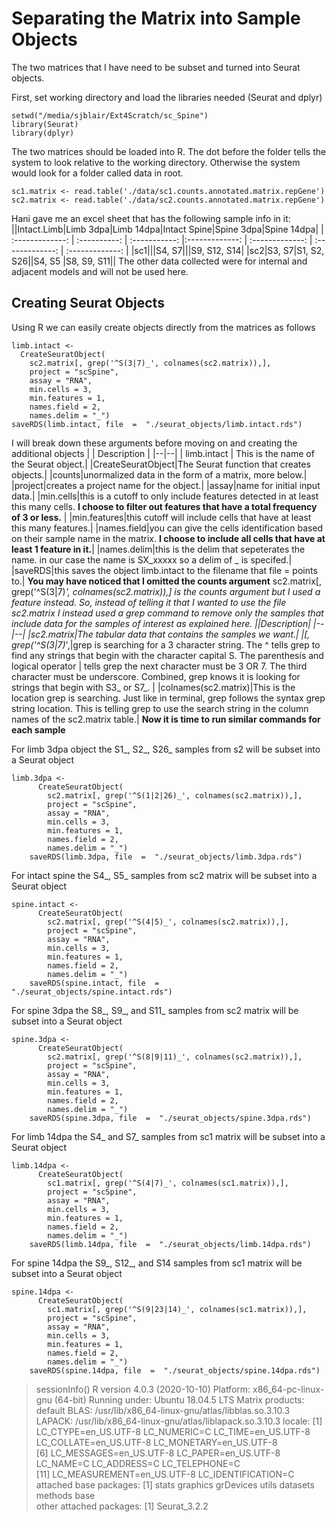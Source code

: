 # Separating the Matrix into Sample Objects

The two matrices that I have need to be subset and turned into Seurat objects. 

First, set working directory and load the libraries needed (Seurat and dplyr)

    setwd("/media/sjblair/Ext4Scratch/sc_Spine")
    library(Seurat)
    library(dplyr)
    
The two matrices should be loaded into R.  The dot before the folder tells the system to look relative to the working directory.  Otherwise the system would look for a folder called data in root. 

    sc1.matrix <- read.table('./data/sc1.counts.annotated.matrix.repGene')
    sc2.matrix <- read.table('./data/sc2.counts.annotated.matrix.repGene')


Hani gave me an excel sheet that has the following sample info in it:
||Intact.Limb|Limb 3dpa|Limb 14dpa|Intact Spine|Spine 3dpa|Spine 14dpa|
| :-------------: | :----------: | :-----------: |:-------------: | :-------------: | :-------------: | :-------------: | 
|sc1|||S4, S7|||S9, S12, S14|
|sc2|S3, S7|S1, S2, S26||S4, S5 |S8, S9, S11||
The other data collected were for internal and adjacent models and will not be used here.
## Creating Seurat Objects 
Using R we can easily  create objects directly from the matrices as follows

    limb.intact <- 
      CreateSeuratObject(
        sc2.matrix[, grep('^S(3|7)_', colnames(sc2.matrix)),], 
        project = "scSpine",
        assay = "RNA",
        min.cells = 3, 
        min.features = 1,
        names.field = 2,
        names.delim = "_")
    saveRDS(limb.intact, file  =  "./seurat_objects/limb.intact.rds")

I will break down these arguments before moving on and creating the additional objects
|  | Description |
|--|--|
| limb.intact | This is the name of the Seurat object.|
|CreateSeuratObject|The Seurat function that creates objects.|
|counts|unormalized data in the form of a matrix, more below.|
|project|creates a project name for the object.|
|assay|name for initial input data.|
|min.cells|this is a cutoff to only include features detected in at least this many cells. **I choose to filter out features that have a total frequency of 3 or less.** |
|min.features|this cutoff will include cells that have at least this many features.|
|names.field|you can give the cells identification based on their sample name in the matrix. **I choose to include all cells that have at least 1 feature in it.**|
|names.delim|this is the delim that sepeterates the name.  in our case the name is SX_xxxxx so a delim of _ is specifed.|
|saveRDS|this saves the object limb.intact to the filename that file = points to.|
**You may have noticed that I omitted the counts argument** 
sc2.matrix[, grep('^S(3|7)_', colnames(sc2.matrix)),] is the counts argument but I used a feature instead.  So, instead of telling it that I wanted to use the file *sc2.matrix* I instead used a grep command to remove only the samples that include data for the samples of interest as explained here.
||Description|
|--|--|
|sc2.matrix|The tabular data that contains the samples we want.|
|[, grep('^S(3\|7)_',|grep is searching for a 3 character string.  The ^ tells grep to find any strings that begin with the character capital S. The parenthesis and logical operator \| tells grep the next character must be 3 OR 7.  The third character must be underscore.  Combined, grep knows it is looking for strings that begin with S3_ or S7_.     |
|colnames(sc2.matrix)|This is the location grep is searching.  Just like in terminal, grep follows the syntax grep string location. This is telling grep to use the search string in the column names of the sc2.matrix table.|
**Now it is time to run similar commands for each sample**

For limb 3dpa object the S1_, S2_, S26_ samples from s2 will be subset into a Seurat object

    limb.3dpa <- 
          CreateSeuratObject(
            sc2.matrix[, grep('^S(1|2|26)_', colnames(sc2.matrix)),], 
            project = "scSpine",
            assay = "RNA",
            min.cells = 3, 
            min.features = 1,
            names.field = 2,
            names.delim = "_")
        saveRDS(limb.3dpa, file  =  "./seurat_objects/limb.3dpa.rds")
        
For intact spine the S4_, S5_ samples from sc2 matrix will be subset into a Seurat object

    spine.intact <- 
          CreateSeuratObject(
            sc2.matrix[, grep('^S(4|5)_', colnames(sc2.matrix)),], 
            project = "scSpine",
            assay = "RNA",
            min.cells = 3, 
            min.features = 1,
            names.field = 2,
            names.delim = "_")
        saveRDS(spine.intact, file  =  "./seurat_objects/spine.intact.rds")
        
For spine 3dpa the S8_, S9_, and S11_ samples from sc2 matrix will be subset into a Seurat object

    spine.3dpa <- 
          CreateSeuratObject(
            sc2.matrix[, grep('^S(8|9|11)_', colnames(sc2.matrix)),], 
            project = "scSpine",
            assay = "RNA",
            min.cells = 3, 
            min.features = 1,
            names.field = 2,
            names.delim = "_")
        saveRDS(spine.3dpa, file  =  "./seurat_objects/spine.3dpa.rds")

For limb 14dpa the S4_ and S7_ samples from sc1 matrix will be subset into a Seurat object

    limb.14dpa <- 
          CreateSeuratObject(
            sc1.matrix[, grep('^S(4|7)_', colnames(sc1.matrix)),], 
            project = "scSpine",
            assay = "RNA",
            min.cells = 3, 
            min.features = 1,
            names.field = 2,
            names.delim = "_")
        saveRDS(limb.14dpa, file  =  "./seurat_objects/limb.14dpa.rds")
        
For spine 14dpa the S9_, S12_, and S14 samples from sc1 matrix will be subset into a Seurat object

    spine.14dpa <- 
          CreateSeuratObject(
            sc1.matrix[, grep('^S(9|23|14)_', colnames(sc1.matrix)),], 
            project = "scSpine",
            assay = "RNA",
            min.cells = 3, 
            min.features = 1,
            names.field = 2,
            names.delim = "_")
        saveRDS(spine.14dpa, file  =  "./seurat_objects/spine.14dpa.rds")

>sessionInfo()
R version 4.0.3 (2020-10-10)
Platform: x86_64-pc-linux-gnu (64-bit)
Running under: Ubuntu 18.04.5 LTS
Matrix products: default
BLAS:   /usr/lib/x86_64-linux-gnu/atlas/libblas.so.3.10.3
LAPACK: /usr/lib/x86_64-linux-gnu/atlas/liblapack.so.3.10.3
locale:
 [1] LC_CTYPE=en_US.UTF-8       LC_NUMERIC=C               LC_TIME=en_US.UTF-8        LC_COLLATE=en_US.UTF-8     LC_MONETARY=en_US.UTF-8   
 [6] LC_MESSAGES=en_US.UTF-8    LC_PAPER=en_US.UTF-8       LC_NAME=C                  LC_ADDRESS=C               LC_TELEPHONE=C            
[11] LC_MEASUREMENT=en_US.UTF-8 LC_IDENTIFICATION=C       
attached base packages:
[1] stats     graphics  grDevices utils     datasets  methods   base     
other attached packages:
[1] Seurat_3.2.2




